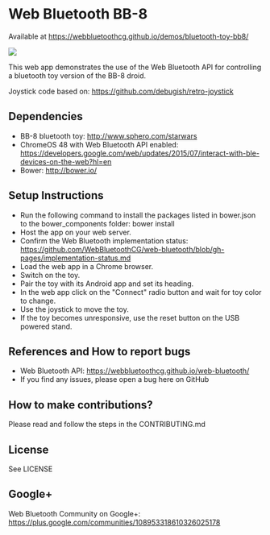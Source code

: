 # Web Bluetooth BB-8

Available at https://webbluetoothcg.github.io/demos/bluetooth-toy-bb8/

<img src="https://raw.githubusercontent.com/webbluetoothcg/demos/gh-pages/bluetooth-toy-bb8/bb8.jpg">

This web app demonstrates the use of the Web Bluetooth API for controlling a bluetooth toy version of the BB-8 droid.

Joystick code based on: https://github.com/debugish/retro-joystick

## Dependencies
* BB-8 bluetooth toy: http://www.sphero.com/starwars
* ChromeOS 48 with Web Bluetooth API enabled: https://developers.google.com/web/updates/2015/07/interact-with-ble-devices-on-the-web?hl=en
* Bower: http://bower.io/

## Setup Instructions
* Run the following command to install the packages listed in bower.json to the bower_components folder: bower install
* Host the app on your web server.
* Confirm the Web Bluetooth implementation status: https://github.com/WebBluetoothCG/web-bluetooth/blob/gh-pages/implementation-status.md
* Load the web app in a Chrome browser.
* Switch on the toy.
* Pair the toy with its Android app and set its heading.
* In the web app click on the "Connect" radio button and wait for toy color to change.
* Use the joystick to move the toy.
* If the toy becomes unresponsive, use the reset button on the USB powered stand.

## References and How to report bugs
* Web Bluetooth API: https://webbluetoothcg.github.io/web-bluetooth/
* If you find any issues, please open a bug here on GitHub

## How to make contributions?
Please read and follow the steps in the CONTRIBUTING.md

## License
See LICENSE

## Google+
Web Bluetooth Community on Google+: https://plus.google.com/communities/108953318610326025178

